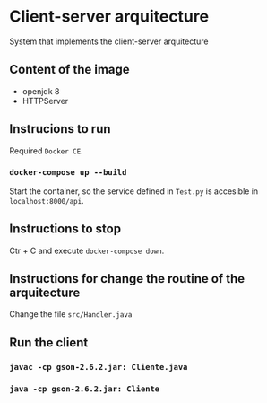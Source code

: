 # Client-server arquitecture
System that implements the client-server arquitecture

## Content of the image

- openjdk 8
- HTTPServer

## Instrucions to run
Required `Docker CE`.

### `docker-compose up --build`
Start the container, so the service defined in `Test.py` is accesible in `localhost:8000/api`.

## Instructions to stop

Ctr + C and execute `docker-compose down`.

## Instructions for change the routine of the arquitecture

Change the file `src/Handler.java`

## Run the client

### `javac -cp gson-2.6.2.jar: Cliente.java`
### `java -cp gson-2.6.2.jar: Cliente`
